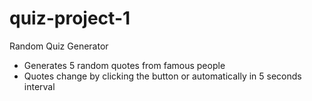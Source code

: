 # quiz-project-1
 
 
 Random Quiz Generator

- Generates 5 random quotes from famous people
- Quotes change by clicking the button or automatically in 5 seconds interval
